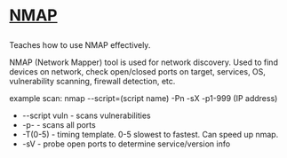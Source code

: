 <h1>
  
  [NMAP](https://tryhackme.com/room/furthernmap)
</h1>

Teaches how to use NMAP effectively.

NMAP (Network Mapper) tool is used for network discovery. Used to find devices on network, check open/closed ports on target, services, OS, vulnerability scanning, firewall detection, etc.

example scan:
nmap --script=(script name) -Pn -sX -p1-999 (IP address)

* --script vuln - scans vulnerabilities
* -p- - scans all ports
* -T(0-5) - timing template. 0-5 slowest to fastest. Can speed up nmap.
* -sV - probe open ports to determine service/version info
